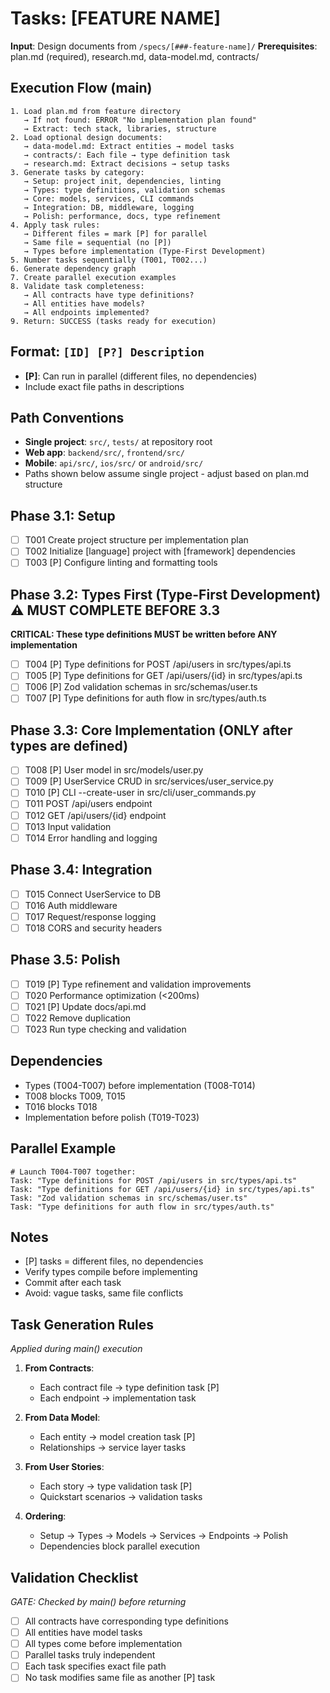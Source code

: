 # Tasks: [FEATURE NAME]

**Input**: Design documents from `/specs/[###-feature-name]/`
**Prerequisites**: plan.md (required), research.md, data-model.md, contracts/

## Execution Flow (main)

```
1. Load plan.md from feature directory
   → If not found: ERROR "No implementation plan found"
   → Extract: tech stack, libraries, structure
2. Load optional design documents:
   → data-model.md: Extract entities → model tasks
   → contracts/: Each file → type definition task
   → research.md: Extract decisions → setup tasks
3. Generate tasks by category:
   → Setup: project init, dependencies, linting
   → Types: type definitions, validation schemas
   → Core: models, services, CLI commands
   → Integration: DB, middleware, logging
   → Polish: performance, docs, type refinement
4. Apply task rules:
   → Different files = mark [P] for parallel
   → Same file = sequential (no [P])
   → Types before implementation (Type-First Development)
5. Number tasks sequentially (T001, T002...)
6. Generate dependency graph
7. Create parallel execution examples
8. Validate task completeness:
   → All contracts have type definitions?
   → All entities have models?
   → All endpoints implemented?
9. Return: SUCCESS (tasks ready for execution)
```

## Format: `[ID] [P?] Description`

- **[P]**: Can run in parallel (different files, no dependencies)
- Include exact file paths in descriptions

## Path Conventions

- **Single project**: `src/`, `tests/` at repository root
- **Web app**: `backend/src/`, `frontend/src/`
- **Mobile**: `api/src/`, `ios/src/` or `android/src/`
- Paths shown below assume single project - adjust based on plan.md structure

## Phase 3.1: Setup

- [ ] T001 Create project structure per implementation plan
- [ ] T002 Initialize [language] project with [framework] dependencies
- [ ] T003 [P] Configure linting and formatting tools

## Phase 3.2: Types First (Type-First Development) ⚠️ MUST COMPLETE BEFORE 3.3

**CRITICAL: These type definitions MUST be written before ANY implementation**

- [ ] T004 [P] Type definitions for POST /api/users in src/types/api.ts
- [ ] T005 [P] Type definitions for GET /api/users/{id} in src/types/api.ts
- [ ] T006 [P] Zod validation schemas in src/schemas/user.ts
- [ ] T007 [P] Type definitions for auth flow in src/types/auth.ts

## Phase 3.3: Core Implementation (ONLY after types are defined)

- [ ] T008 [P] User model in src/models/user.py
- [ ] T009 [P] UserService CRUD in src/services/user_service.py
- [ ] T010 [P] CLI --create-user in src/cli/user_commands.py
- [ ] T011 POST /api/users endpoint
- [ ] T012 GET /api/users/{id} endpoint
- [ ] T013 Input validation
- [ ] T014 Error handling and logging

## Phase 3.4: Integration

- [ ] T015 Connect UserService to DB
- [ ] T016 Auth middleware
- [ ] T017 Request/response logging
- [ ] T018 CORS and security headers

## Phase 3.5: Polish

- [ ] T019 [P] Type refinement and validation improvements
- [ ] T020 Performance optimization (<200ms)
- [ ] T021 [P] Update docs/api.md
- [ ] T022 Remove duplication
- [ ] T023 Run type checking and validation

## Dependencies

- Types (T004-T007) before implementation (T008-T014)
- T008 blocks T009, T015
- T016 blocks T018
- Implementation before polish (T019-T023)

## Parallel Example

```
# Launch T004-T007 together:
Task: "Type definitions for POST /api/users in src/types/api.ts"
Task: "Type definitions for GET /api/users/{id} in src/types/api.ts"
Task: "Zod validation schemas in src/schemas/user.ts"
Task: "Type definitions for auth flow in src/types/auth.ts"
```

## Notes

- [P] tasks = different files, no dependencies
- Verify types compile before implementing
- Commit after each task
- Avoid: vague tasks, same file conflicts

## Task Generation Rules

_Applied during main() execution_

1. **From Contracts**:
   - Each contract file → type definition task [P]
   - Each endpoint → implementation task
2. **From Data Model**:
   - Each entity → model creation task [P]
   - Relationships → service layer tasks
3. **From User Stories**:
   - Each story → type validation task [P]
   - Quickstart scenarios → validation tasks

4. **Ordering**:
   - Setup → Types → Models → Services → Endpoints → Polish
   - Dependencies block parallel execution

## Validation Checklist

_GATE: Checked by main() before returning_

- [ ] All contracts have corresponding type definitions
- [ ] All entities have model tasks
- [ ] All types come before implementation
- [ ] Parallel tasks truly independent
- [ ] Each task specifies exact file path
- [ ] No task modifies same file as another [P] task
